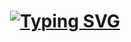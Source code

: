 <h1 align="center">
    <a href="https://git.io/typing-svg"><img src="https://readme-typing-svg.demolab.com?font=Fira+Code&weight=400&size=16&pause=1000&color=0969DA&center=true&vCenter=true&width=435&lines=Hi%2C+I'm+RainGrain;A+Full-Stack+Developer;Majoring+in+Geography" alt="Typing SVG" /></a>
</h1>
